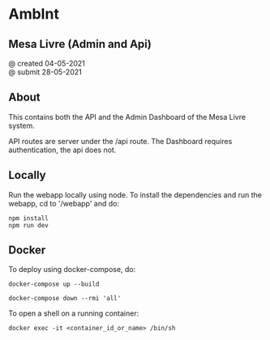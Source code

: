 # AmbInt
## Mesa Livre (Admin and Api)

@ created 04-05-2021<br />
@ submit  28-05-2021<br />

## About

This contains both the API and the Admin Dashboard of the Mesa Livre system.

API routes are server under the /api route.
The Dashboard requires authentication, the api does not.

## Locally

Run the webapp locally using node.
To install the dependencies and run the webapp, cd to '/webapp' and do:

```console
npm install
npm run dev
```

## Docker

To deploy using docker-compose, do:
```console
docker-compose up --build

docker-compose down --rmi 'all'
```

To open a shell on a running container:
```console
docker exec -it <container_id_or_name> /bin/sh
```
